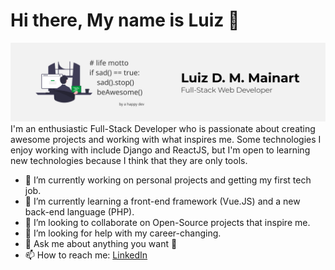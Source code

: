 # Hi there, My name is Luiz 👋
![](social_banner.png)
I'm an enthusiastic Full-Stack Developer who is passionate about creating awesome projects and working with what inspires me. Some technologies I enjoy working with include Django and ReactJS, but I'm open to learning new technologies because I think that they are only tools.
- 🔭 I’m currently working on personal projects and getting my first tech job.
- 🌱 I’m currently learning a front-end framework (Vue.JS) and a new back-end language (PHP).
- 👯 I’m looking to collaborate on Open-Source projects that inspire me.
- 🤔 I’m looking for help with my career-changing.
- 💬 Ask me about anything you want 🙂
- 📫 How to reach me: [LinkedIn](https://www.linkedin.com/in/luiz-mainart/)
